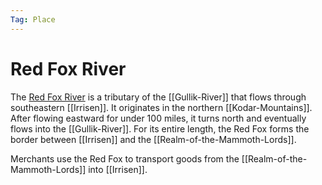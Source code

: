 ```yaml
---
Tag: Place
---
```

# Red Fox River
The [Red Fox River](https://pathfinderwiki.com/wiki/Red_Fox_River) is a tributary of the [[Gullik-River]] that flows through southeastern [[Irrisen]]. It originates in the northern [[Kodar-Mountains]]. After flowing eastward for under 100 miles, it turns north and eventually flows into the [[Gullik-River]]. For its entire length, the Red Fox forms the border between [[Irrisen]] and the [[Realm-of-the-Mammoth-Lords]].

Merchants use the Red Fox to transport goods from the [[Realm-of-the-Mammoth-Lords]] into [[Irrisen]].